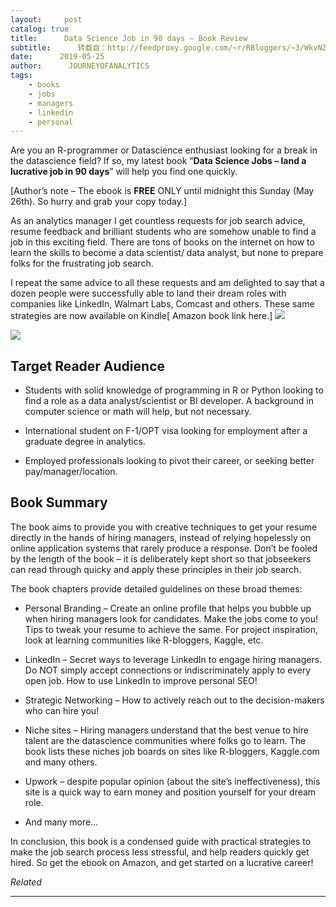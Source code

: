 ```yaml
---
layout:     post
catalog: true
title:      Data Science Job in 90 days – Book Review
subtitle:      转载自：http://feedproxy.google.com/~r/RBloggers/~3/WkvNZH6yoYk/
date:      2019-05-25
author:      JOURNEYOFANALYTICS
tags:
    - books
    - jobs
    - managers
    - linkedin
    - personal
---
```






Are you an R-programmer or Datascience enthusiast looking for a break in the datascience field? If so, my latest book “**Data Science Jobs – land a lucrative job in 90 days**” will help you find one quickly. 

 [Author’s note – The ebook is **FREE** ONLY until midnight this Sunday (May 26th). So hurry and grab your copy today.] 

As an analytics manager I get countless requests for job search advice, resume feedback and brilliant students who are somehow unable to find a job in this exciting field. There are tons of books on the internet on how to learn the skills to become a data scientist/ data analyst, but none to prepare folks for the frustrating job search.

I repeat the same advice to all these requests and am delighted to say that a dozen people were successfully able to land their dream roles with companies like LinkedIn, Walmart Labs, Comcast and others. These same strategies are now available on Kindle[ Amazon book link here.] 
![](https://i0.wp.com/blog.journeyofanalytics.com/wp-content/uploads/2019/05/job-success-1-1024x435.jpg?resize=456%2C194&is-pending-load=1#038;ssl=1)

![](https://i0.wp.com/blog.journeyofanalytics.com/wp-content/uploads/2019/05/job-success-1-1024x435.jpg?resize=456%2C194&ssl=1)


## Target Reader Audience

- Students with solid knowledge of programming in R or Python looking to find a role as a data analyst/scientist or BI developer. A background in computer science or math will help, but not necessary. 

- International student on F-1/OPT visa looking for employment after a graduate degree in analytics.

- Employed professionals looking to pivot their career, or seeking better pay/manager/location.


## Book Summary

The book aims to provide you with creative techniques to get your resume directly in the hands of hiring managers, instead of relying hopelessly on online application systems that rarely produce a response. Don’t be fooled by the length of the book – it is deliberately kept short so that jobseekers can read through quicky and apply these principles in their job search.

The book chapters provide detailed guidelines on these broad themes:

- Personal Branding – Create an online profile that helps you bubble up when hiring managers look for candidates. Make the jobs come to you! Tips to tweak your resume to achieve the same. For project inspiration, look at learning communities like R-bloggers, Kaggle, etc. 

- LinkedIn – Secret ways to leverage LinkedIn to engage hiring managers. Do NOT simply accept connections or indiscriminately apply to every open job. How to use LinkedIn to improve personal SEO! 

- Strategic Networking – How to actively reach out to the decision-makers who can hire you! 

- Niche sites – Hiring managers understand that the best venue to hire talent are the datascience communities where folks go to learn. The book lists these niches job boards on sites like R-bloggers, Kaggle.com and many others. 

- Upwork – despite popular opinion (about the site’s ineffectiveness), this site is a quick way to earn money and position yourself for your dream role.

- And many more…


In conclusion, this book is a condensed guide with practical strategies to make the job search process less stressful, and help readers quickly get hired. So get the ebook on Amazon, and get started on a lucrative career!


*Related*








---
